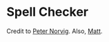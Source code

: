 # Spell Checker

Credit to [Peter Norvig](http://norvig.com/spell-correct.html).
Also, [Matt](https://github.com/mattalcock/blog/blob/master/2012/12/5/python-spell-checker.rst).
